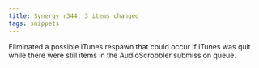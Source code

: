 ```yaml
---
title: Synergy r344, 3 items changed
tags: snippets
---
```


Eliminated a possible iTunes respawn that could occur if iTunes was quit while there were still items in the AudioScrobbler submission queue.
